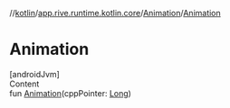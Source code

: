 //[kotlin](../../../index.md)/[app.rive.runtime.kotlin.core](../index.md)/[Animation](index.md)/[Animation](-animation.md)



# Animation  
[androidJvm]  
Content  
fun [Animation](-animation.md)(cppPointer: [Long](https://kotlinlang.org/api/latest/jvm/stdlib/kotlin/-long/index.html))  




